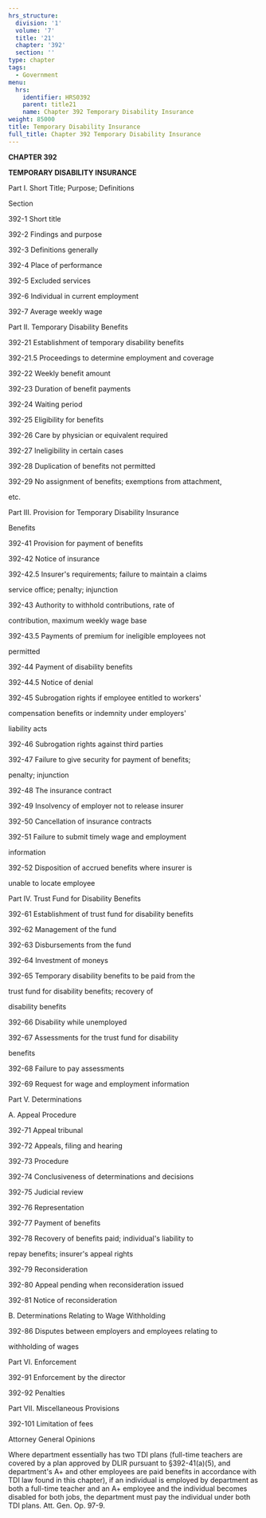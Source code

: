 ```yaml
---
hrs_structure:
  division: '1'
  volume: '7'
  title: '21'
  chapter: '392'
  section: ''
type: chapter
tags:
  - Government
menu:
  hrs:
    identifier: HRS0392
    parent: title21
    name: Chapter 392 Temporary Disability Insurance
weight: 85000
title: Temporary Disability Insurance
full_title: Chapter 392 Temporary Disability Insurance
---
```

**CHAPTER 392**

**TEMPORARY DISABILITY INSURANCE**

Part I. Short Title; Purpose; Definitions

Section

392-1 Short title

392-2 Findings and purpose

392-3 Definitions generally

392-4 Place of performance

392-5 Excluded services

392-6 Individual in current employment

392-7 Average weekly wage

Part II. Temporary Disability Benefits

392-21 Establishment of temporary disability benefits

392-21.5 Proceedings to determine employment and coverage

392-22 Weekly benefit amount

392-23 Duration of benefit payments

392-24 Waiting period

392-25 Eligibility for benefits

392-26 Care by physician or equivalent required

392-27 Ineligibility in certain cases

392-28 Duplication of benefits not permitted

392-29 No assignment of benefits; exemptions from attachment,

etc.

Part III. Provision for Temporary Disability Insurance

Benefits

392-41 Provision for payment of benefits

392-42 Notice of insurance

392-42.5 Insurer's requirements; failure to maintain a claims

service office; penalty; injunction

392-43 Authority to withhold contributions, rate of

contribution, maximum weekly wage base

392-43.5 Payments of premium for ineligible employees not

permitted

392-44 Payment of disability benefits

392-44.5 Notice of denial

392-45 Subrogation rights if employee entitled to workers'

compensation benefits or indemnity under employers'

liability acts

392-46 Subrogation rights against third parties

392-47 Failure to give security for payment of benefits;

penalty; injunction

392-48 The insurance contract

392-49 Insolvency of employer not to release insurer

392-50 Cancellation of insurance contracts

392-51 Failure to submit timely wage and employment

information

392-52 Disposition of accrued benefits where insurer is

unable to locate employee

Part IV. Trust Fund for Disability Benefits

392-61 Establishment of trust fund for disability benefits

392-62 Management of the fund

392-63 Disbursements from the fund

392-64 Investment of moneys

392-65 Temporary disability benefits to be paid from the

trust fund for disability benefits; recovery of

disability benefits

392-66 Disability while unemployed

392-67 Assessments for the trust fund for disability

benefits

392-68 Failure to pay assessments

392-69 Request for wage and employment information

Part V. Determinations

A. Appeal Procedure

392-71 Appeal tribunal

392-72 Appeals, filing and hearing

392-73 Procedure

392-74 Conclusiveness of determinations and decisions

392-75 Judicial review

392-76 Representation

392-77 Payment of benefits

392-78 Recovery of benefits paid; individual's liability to

repay benefits; insurer's appeal rights

392-79 Reconsideration

392-80 Appeal pending when reconsideration issued

392-81 Notice of reconsideration

B. Determinations Relating to Wage Withholding

392-86 Disputes between employers and employees relating to

withholding of wages

Part VI. Enforcement

392-91 Enforcement by the director

392-92 Penalties

Part VII. Miscellaneous Provisions

392-101 Limitation of fees

Attorney General Opinions

Where department essentially has two TDI plans (full-time teachers are covered by a plan approved by DLIR pursuant to §392-41(a)(5), and department's A+ and other employees are paid benefits in accordance with TDI law found in this chapter), if an individual is employed by department as both a full-time teacher and an A+ employee and the individual becomes disabled for both jobs, the department must pay the individual under both TDI plans. Att. Gen. Op. 97-9.